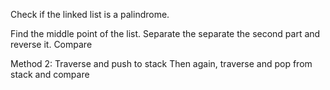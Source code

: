 Check if the linked list is a palindrome. 

Find the middle point of the list. 
Separate the separate the second part and reverse it.
Compare

Method 2: 
Traverse and push to stack
Then again, traverse and pop from stack and compare
